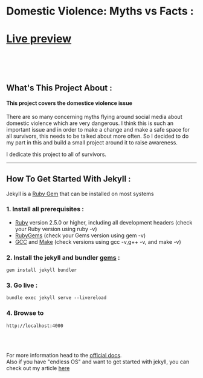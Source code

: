 # Domestic Violence: Myths vs Facts :
# [Live preview](https://nazaneyn.github.io/StopTheViolence/)


<br><br><br>
## What's This Project About :

#### This project covers the domestice violence issue
There are so many concerning myths flying around social media about domestic violence which are very dangerous.
I think this is such an important issue and in order to make a change and make a safe space for all survivors, this needs to be talked about more often. So I decided to do my part in this and build a small project around it to raise awareness.<br>

I dedicate this project to all of survivors.


<hr>

## How To Get Started With Jekyll :

Jekyll is a [Ruby Gem](https://jekyllrb.com/docs/ruby-101/#gems) that can be installed on most systems

### 1. Install all prerequisites :
* [Ruby](https://www.ruby-lang.org/en/downloads/) version 2.5.0 or higher, including all development headers (check your Ruby version using ruby -v)
* [RubyGems](https://rubygems.org/pages/download) (check your Gems version using gem -v)
* [GCC](https://gcc.gnu.org/install/) and [Make](https://www.gnu.org/software/make/) (check versions using gcc -v,g++ -v, and make -v)

### 2. Install the jekyll and bundler [gems](https://jekyllrb.com/docs/ruby-101/#gems) :
```
gem install jekyll bundler
```

### 3. Go live :
```
bundle exec jekyll serve --livereload
```

### 4. Browse to 
```
http://localhost:4000
```
<br><br>

For more information head to the [official docs](https://jekyllrb.com/docs/installation/). <br>
Also if you have "endless OS" and want to get started with jekyll, you can check out my article [here](https://nazanin-ashrafi.hashnode.dev/how-to-get-started-with-jekyll-on-endless-os)


